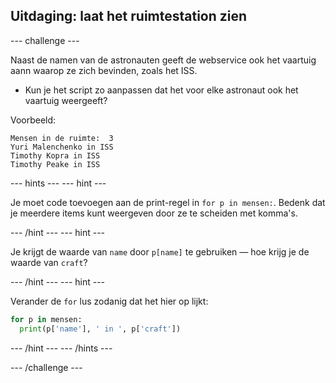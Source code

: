 ## Uitdaging: laat het ruimtestation zien

\--- challenge \---

Naast de namen van de astronauten geeft de webservice ook het vaartuig aann waarop ze zich bevinden, zoals het ISS.

+ Kun je het script zo aanpassen dat het voor elke astronaut ook het vaartuig weergeeft? 

Voorbeeld:

    Mensen in de ruimte:  3
    Yuri Malenchenko in ISS
    Timothy Kopra in ISS
    Timothy Peake in ISS
    

\--- hints \--- \--- hint \---

Je moet code toevoegen aan de print-regel in `for p in mensen:`. Bedenk dat je meerdere items kunt weergeven door ze te scheiden met komma's.

\--- /hint \--- \--- hint \---

Je krijgt de waarde van `name` door `p[name]` te gebruiken — hoe krijg je de waarde van `craft`?

\--- /hint \--- \--- hint \---

Verander de `for` lus zodanig dat het hier op lijkt:

```python
for p in mensen:
  print(p['name'], ' in ', p['craft'])
```

\--- /hint \--- \--- /hints \---

\--- /challenge \---